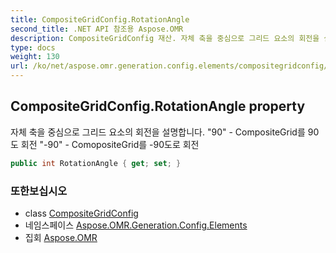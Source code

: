 ```yaml
---
title: CompositeGridConfig.RotationAngle
second_title: .NET API 참조용 Aspose.OMR
description: CompositeGridConfig 재산. 자체 축을 중심으로 그리드 요소의 회전을 설명합니다. 90  CompositeGrid를 90도 회전 90  ComopositeGrid를 90도로 회전
type: docs
weight: 130
url: /ko/net/aspose.omr.generation.config.elements/compositegridconfig/rotationangle/
---
```

## CompositeGridConfig.RotationAngle property

자체 축을 중심으로 그리드 요소의 회전을 설명합니다. "90" - CompositeGrid를 90도 회전 "-90" - ComopositeGrid를 -90도로 회전

```csharp
public int RotationAngle { get; set; }
```

### 또한보십시오

* class [CompositeGridConfig](../)
* 네임스페이스 [Aspose.OMR.Generation.Config.Elements](../../compositegridconfig/)
* 집회 [Aspose.OMR](../../../)


